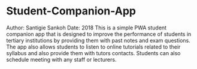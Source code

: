 # Student-Companion-App
Author: Santigie Sankoh
Date: 2018
This is a simple PWA student companion app that is designed to  improve the performance of students in tertiary institutions by providing them with past notes and exam questions. The app also allows students to listen to online tutorials related to their syllabus and also provide them with tutors contacts. Students can also schedule meeting with any staff or lecturers. 
